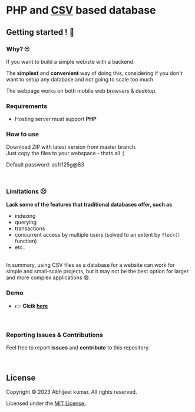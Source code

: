 # PHP and [CSV](https://en.wikipedia.org/wiki/Comma-separated_values) based database


## Getting started ! 🚀

### Why? 🙄

If you want to build a simple webiste with a backend.

The **simplest** and **convenient** way of doing this, considering if you don't want to setup any database 
and not going to scale too much.  <br/>

The webpage works on both mobile web browsers & desktop.

### Requirements

* Hosting server must support **PHP**

### How to use
Download ZIP with latest version from master branch.<br/>
Just copy the files to your webspace - thats all :)

Default password: asfr125g@83

<br/>


### Limitations ☹

**Lack some of the features that traditional databases offer, such as**

* indexing
* querying
* transactions
* concurrent access by multiple users (solved to an extent by `flock()` function)
* etc..

<br/>
In summary, using CSV files as a database for a website can work for simple and small-scale projects, but it may not be the best option for larger and more complex applications 😄.

<br/>

### Demo 

* 👉 **Clcik  [here](https://testing-my-pages.000webhostapp.com/)**
<br/>

### Reporting Issues & Contributions

Feel free to report <b>issues</b> and <b>contribute</b> to this repository.

<br/>

## License

Copyright © 2023 Abhijeet kumar. All rights reserved.

Licensed under the [MIT License.](LICENSE)
